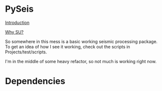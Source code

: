 PySeis
======

[Introduction](https://github.com/stuliveshere/PySeis/blob/master/docs/notebooks/1.0%20Introduction%20to%20PySeis.ipynb)

[Why SU?](https://github.com/stuliveshere/PySeis/blob/master/docs/notebooks/2.0%20The%20SU%20interface.ipynb)

So somewhere in this mess is a basic working seismic processing package.  To get an idea of how I see it working, check out the scripts in Projects/test/scripts.

I'm in the middle of some heavy refactor, so not much is working right now.

Dependencies
==========
